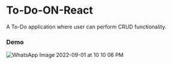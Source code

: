 # To-Do-ON-React
A To-Do application where user can perform CRUD functionality.



### Demo
![WhatsApp Image 2022-09-01 at 10 10 06 PM](https://user-images.githubusercontent.com/99033374/187967709-647c1435-3732-4486-8435-2aaf508befa9.jpeg)

